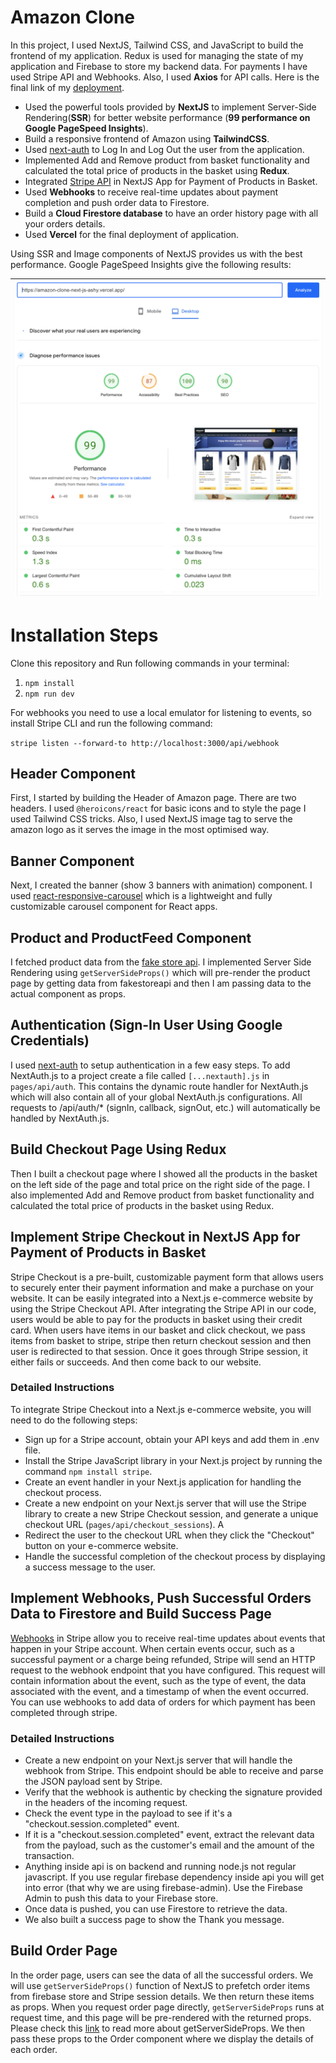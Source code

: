 # Amazon Clone

In this project, I used NextJS, Tailwind CSS, and JavaScript to build the frontend of my application. Redux is used for managing the state of my application and Firebase to store my backend data. For payments I have used Stripe API and Webhooks. Also, I used **Axios** for API calls. Here is the final link of my [deployment](https://amazon-clone-next-js-ashy.vercel.app/).


* Used the powerful tools provided by **NextJS** to implement Server-Side Rendering(**SSR**) for better website performance (**99 performance on Google PageSpeed Insights**).
* Build a responsive frontend of Amazon using **TailwindCSS**.
* Used [next-auth](https://next-auth.js.org/) to Log In and Log Out the user from the application.
* Implemented Add and Remove product from basket functionality and calculated the total price of products in the basket using **Redux**. 
* Integrated [Stripe API](https://stripe.com/docs/treasury/examples/sample-app) in NextJS App for Payment of Products in Basket.
* Used **Webhooks** to receive real-time updates about payment completion and push order data to Firestore.
* Build a **Cloud Firestore database** to have an order history page with all your orders details.
* Used **Vercel** for the final deployment of application.

Using SSR and Image components of NextJS provides us with the best performance. Google PageSpeed Insights give the following results:

| ![Performance Score](perfScore.png?raw=true "Performance Score") |
|-|


# Installation Steps

Clone this repository and Run following commands in your terminal:

1. ```npm install```
2. ```npm run dev```

For webhooks you need to use a local emulator for listening to events, so install Stripe CLI and run the following command:

```stripe listen --forward-to http://localhost:3000/api/webhook```



## Header Component

First, I started by building the Header of Amazon page. There are two headers. I used `@heroicons/react` for basic icons and to style the page I used Tailwind CSS tricks. Also, I used NextJS image tag to serve the amazon logo as it serves the image in the most optimised way. 


## Banner Component

Next, I created the banner (show 3 banners with animation) component. I used
[react-responsive-carousel](https://www.npmjs.com/package/react-responsive-carousel) which is a lightweight and fully customizable carousel component for React apps. 

## Product and ProductFeed Component

I fetched product data from the [fake store api](https://fakestoreapi.com/products
). I implemented Server Side Rendering using `getServerSideProps()` which will pre-render the product page by getting data from fakestoreapi and then I am passing data to the actual component as props.

## Authentication (Sign-In User Using Google Credentials)

I used [next-auth](https://next-auth.js.org/) to setup  authentication in a few easy steps.
To add NextAuth.js to a project create a file called `[...nextauth].js` in `pages/api/auth`. This contains the dynamic route handler for NextAuth.js which will also contain all of your global NextAuth.js configurations. All requests to /api/auth/* (signIn, callback, signOut, etc.) will automatically be handled by NextAuth.js.


## Build Checkout Page Using Redux

Then I built a checkout page where I showed all the products in the basket on the left side of the page and total price on the right side of the page. I also implemented Add and Remove product from basket functionality and calculated the total price of products in the basket using Redux. 


## Implement Stripe Checkout in NextJS App for Payment of Products in Basket

Stripe Checkout is a pre-built, customizable payment form that allows users to securely enter their payment information and make a purchase on your website. It can be easily integrated into a Next.js e-commerce website by using the Stripe Checkout API. After integrating the Stripe API in our code, users would be able to pay for the products in basket using their credit card. When users have items in our basket and click checkout, we pass items from basket to stripe, stripe then return checkout session and then user is redirected to that session. Once it goes through Stripe session, it either fails or succeeds. And then come back to our website.


### Detailed Instructions

To integrate Stripe Checkout into a Next.js e-commerce website, you will need to do the following steps:

* Sign up for a Stripe account, obtain your API keys and add them in .env file.
* Install the Stripe JavaScript library in your Next.js project by running the command `npm install stripe`.
* Create an event handler in your Next.js application for handling the checkout process.
* Create a new endpoint on your Next.js server that will use the Stripe library to create a new Stripe Checkout session, and generate a unique checkout URL (`pages/api/checkout_sessions`). A
* Redirect the user to the checkout URL when they click the "Checkout" button on your e-commerce website.
* Handle the successful completion of the checkout process by displaying a success message to the user.

## Implement Webhooks, Push Successful Orders Data to Firestore and Build Success Page

[Webhooks](https://stripe.com/docs/webhooks) in Stripe allow you to receive real-time updates about events that happen in your Stripe account. When certain events occur, such as a successful payment or a charge being refunded, Stripe will send an HTTP request to the webhook endpoint that you have configured. This request will contain information about the event, such as the type of event, the data associated with the event, and a timestamp of when the event occurred. You can use webhooks to add data of orders for which payment has been completed through stripe.


### Detailed Instructions

* Create a new endpoint on your Next.js server that will handle the webhook from Stripe. This endpoint should be able to receive and parse the JSON payload sent by Stripe.
* Verify that the webhook is authentic by checking the signature provided in the headers of the incoming request.
* Check the event type in the payload to see if it's a "checkout.session.completed" event.
* If it is a "checkout.session.completed" event, extract the relevant data from the payload, such as the customer's email and the amount of the transaction.
* Anything inside api is on backend and running node.js not regular javascript. If you use regular firebase dependency inside api you will get into error (that why we are using firebase-admin). Use the Firebase Admin to push this data to your Firebase store.
* Once data is pushed, you can use Firestore to retrieve the data.
* We also built a success page to show the Thank you message.

## Build Order Page

In the order page, users can see the data of all the successful orders. We will use `getServerSideProps()` function of NextJS to prefetch order items from firebase store and Stripe session details. We then return these items as props. When you request order page directly, `getServerSideProps` runs at request time, and this page will be pre-rendered with the returned props. Please check this [link](https://nextjs.org/docs/basic-features/data-fetching/get-server-side-props) to read more about getServerSideProps. We then pass these props to the Order component where we display the details of each order.
